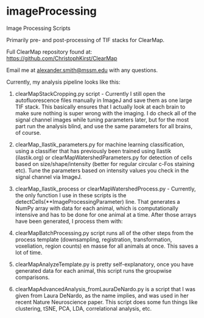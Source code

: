 # imageProcessing
Image Processing Scripts

Primarily pre- and post-processing of TIF stacks for ClearMap. 

Full ClearMap repository found at: https://github.com/ChristophKirst/ClearMap

Email me at alexander.smith@mssm.edu with any questions.

Currently, my analysis pipeline looks like this:

1) clearMapStackCropping.py script - Currently I still open the autofluorescence files manually in ImageJ and save them as one large TIF stack. This basically ensures that I actually look at each brain to make sure nothing is super wrong with the imaging. I do check all of the signal channel images while tuning parameters later, but for the most part run the analysis blind, and use the same parameters for all brains, of course.

2) clearMap_Ilastik_parameters.py for machine learning classification, using a classifier that has previously been trained using Ilastik (ilastik.org) or clearMapWatershedParameters.py for detection of cells based on size/shape/intensity (better for regular circular c-Fos staining etc). Tune the parameters based on intensity values you check in the signal channel via ImageJ.

3) clearMap_Ilastik_process or clearMapWatershedProcess.py - Currently, the only function I use in these scripts is the detectCells(**ImageProcessingParameter) line. That generates a NumPy array with data for each animal, which is computationally intensive and has to be done for one animal at a time. After those arrays have been generated, I process them with:

4) clearMapBatchProcessing.py script runs all of the other steps from the process template (downsampling, registration, transformation, voxeliation, region counts) en masse for all animals at once. This saves a lot of time.

5) clearMapAnalyzeTemplate.py is pretty self-explanatory, once you have generated data for each animal, this script runs the groupwise comparisons.

6) clearMapAdvancedAnalysis_fromLauraDeNardo.py is a script that I was given from Laura DeNardo, as the name implies, and was used in her recent Nature Neuroscience paper. This script does some fun things like clustering, tSNE, PCA, LDA, correlational analysis, etc.
